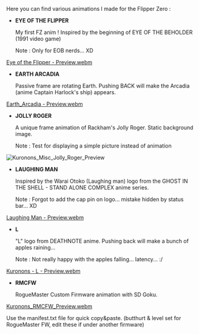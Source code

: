 Here you can find various animations I made for the Flipper Zero :


   - __EYE OF THE FLIPPER__
   
      My first FZ anim ! Inspired by the beginning of EYE OF THE BEHOLDER (1991 video game)
      
      Note : Only for EOB nerds... XD
      
[Eye of the Flipper - Preview.webm](https://user-images.githubusercontent.com/110337784/193910550-777832f6-f3d7-46a0-8f53-5497fe791289.webm) 
   
   - __EARTH ARCADIA__
      
      Passive frame are rotating Earth. Pushing BACK will make the Arcadia (anime Captain Harlock's ship) appears.
      
[Earth_Arcadia - Preview.webm](https://user-images.githubusercontent.com/110337784/193910620-4b04c4af-26f4-4312-b59a-ab0a98f47dcb.webm)
      
   - __JOLLY ROGER__
   
      A unique frame animation of Rackham's Jolly Roger. Static background image.
      
      Note : Test for displaying a simple picture instead of animation
      
![Kuronons_Misc_Jolly_Roger_Preview](https://user-images.githubusercontent.com/110337784/193910887-e76aa2ec-4b02-4aba-84bd-b80c9c8f78b0.jpg)

   - __LAUGHING MAN__
      
      Inspired by the Warai Otoko (Laughing man) logo from the GHOST IN THE SHELL - STAND ALONE COMPLEX anime series.
      
      Note : Forgot to add the cap pin on logo... mistake hidden by status bar... XD
      

[Laughing Man - Preview.webm](https://user-images.githubusercontent.com/110337784/193910655-f5d1182d-51d5-47c5-b4f2-bd90ad10b9e5.webm)
   
   - __L__
      
      "L" logo from DEATHNOTE anime. Pushing back will make a bunch of apples raining...
      
      Note : Not really happy with the apples falling... latency... :/
      
[Kuronons - L - Preview.webm](https://user-images.githubusercontent.com/110337784/193910682-7dafdf00-76f0-438d-b6fb-ff1754b83ebd.webm)
   
   - __RMCFW__
      
      RogueMaster Custom Firmware animation with SD Goku.

[Kuronons_RMCFW_Preview.webm](https://user-images.githubusercontent.com/110337784/193911054-3994a3ae-801c-4366-b178-06c1047c8589.webm)

Use the manifest.txt file for quick copy&paste. (butthurt & level set for RogueMaster FW, edit these if under another firmware)
